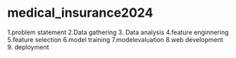 # medical_insurance2024

1.problem statement
2.Data gathering
3. Data analysis
4.feature enginnering
5.feature selection
6.model training
7.modelevaluation
8.web development
9. deployment